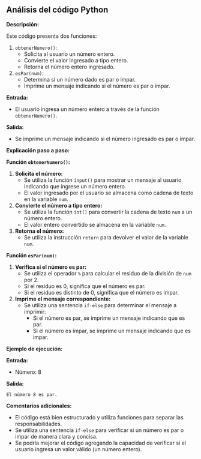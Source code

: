 ## Análisis del código Python

**Descripción:**

Este código presenta dos funciones:

1. `obtenerNumero()`:
   - Solicita al usuario un número entero.
   - Convierte el valor ingresado a tipo entero.
   - Retorna el número entero ingresado.
2. `esPar(num)`:
   - Determina si un número dado es par o impar.
   - Imprime un mensaje indicando si el número es par o impar.

**Entrada:**

- El usuario ingresa un número entero a través de la función `obtenerNumero()`.

**Salida:**

- Se imprime un mensaje indicando si el número ingresado es par o impar.

**Explicación paso a paso:**

**Función `obtenerNumero()`:**

1. **Solicita el número:**
   - Se utiliza la función `input()` para mostrar un mensaje al usuario indicando que ingrese un número entero.
   - El valor ingresado por el usuario se almacena como cadena de texto en la variable `num`.
2. **Convierte el número a tipo entero:**
   - Se utiliza la función `int()` para convertir la cadena de texto `num` a un número entero.
   - El valor entero convertido se almacena en la variable `num`.
3. **Retorna el número:**
   - Se utiliza la instrucción `return` para devolver el valor de la variable `num`.

**Función `esPar(num)`:**

1. **Verifica si el número es par:**
   - Se utiliza el operador `%` para calcular el residuo de la división de `num` por 2.
   - Si el residuo es 0, significa que el número es par.
   - Si el residuo es distinto de 0, significa que el número es impar.
2. **Imprime el mensaje correspondiente:**
   - Se utiliza una sentencia `if-else` para determinar el mensaje a imprimir:
     - Si el número es par, se imprime un mensaje indicando que es par.
     - Si el número es impar, se imprime un mensaje indicando que es impar.

**Ejemplo de ejecución:**

**Entrada:**

- Número: 8

**Salida:**

```
El número 8 es par.
```

**Comentarios adicionales:**

- El código está bien estructurado y utiliza funciones para separar las responsabilidades.
- Se utiliza una sentencia `if-else` para verificar si un número es par o impar de manera clara y concisa.
- Se podría mejorar el código agregando la capacidad de verificar si el usuario ingresa un valor válido (un número entero).
